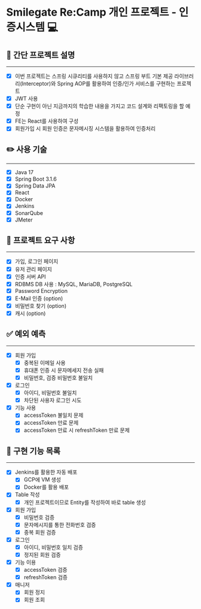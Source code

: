 # Smilegate Re:Camp 개인 프로젝트 - 인증시스템 💻
## 💾 간단 프로젝트 설명

---
- [x] 이번 프로젝트는 스프링 시큐리티를 사용하지 않고 스프링 부트 기본 제공 라이브러리(Interceptor)와 Spring AOP를 활용하여 인증/인가 서비스를 구현하는 프로젝트
- [x] JWT 사용
- [x] 단순 구현이 아닌 지금까지의 학습한 내용을 가지고 코드 설계와 리팩토링을 할 예정
- [x] FE는 React를 사용하여 구성
- [x] 회원가입 시 회원 인증은 문자메시징 시스템을 활용하여 인증처리
## ✏️ 사용 기술

---
- [x] Java 17
- [x] Spring Boot 3.1.6
- [x] Spring Data JPA
- [x] React 
- [x] Docker
- [x] Jenkins
- [x] SonarQube
- [x] JMeter
## 🔎 프로젝트 요구 사항

---
- [x] 가입, 로그인 페이지
- [x] 유저 관리 페이지
- [x] 인증 서버 API
- [x] RDBMS DB 사용 : MySQL, MariaDB, PostgreSQL
- [x] Password Encryption
- [x] E-Mail 인증 (option)
- [x] 비밀번호 찾기 (option)
- [x] 캐시 (option)
## ✅ 예외 예측

---
- [x] 회원 가입
  - [x] 중복된 이메일 사용
  - [x] 휴대폰 인증 시 문자메세지 전송 실패
  - [x] 비밀번호, 검증 비밀번호 불일치
- [x] 로그인
  - [x] 아이디, 비밀번호 불일치
  - [x] 차단된 사용자 로그인 시도
- [x] 기능 사용
  - [x] accessToken 불일치 문제
  - [x] accessToken 만료 문제
  - [x] accessToken 만료 시 refreshToken 만료 문제
## 🎯 구현 기능 목록

---
- [x] Jenkins를 활용한 자동 배포
  - [x] GCP에 VM 생성
  - [x] Docker를 활용 배포
- [x] Table 작성
  - [x] 개인 프로젝트이므로 Entity를 작성하여 바로 table 생성
- [x] 회원 가입
  - [x] 비밀번호 검증
  - [x] 문자메시지를 통한 전화번호 검증
  - [x] 중복 회원 검증
- [x] 로그인
  - [x] 아이디, 비밀번호 일치 검증
  - [x] 정지된 회원 검증
- [x] 기능 이용
  - [x] accessToken 검증
  - [x] refreshToken 검증
- [x] 매니저
  - [x] 회원 정지
  - [x] 회원 조회